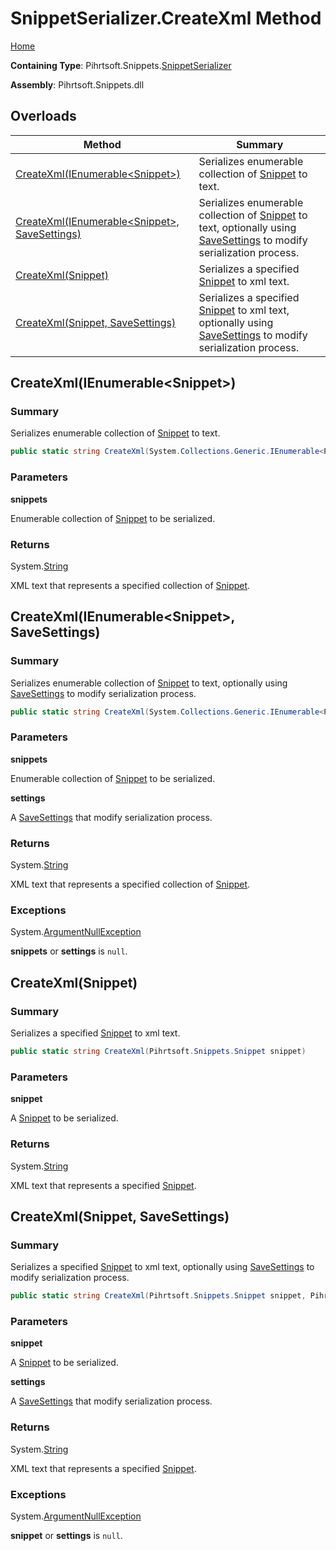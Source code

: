 # SnippetSerializer\.CreateXml Method

[Home](../../../../README.md)

**Containing Type**: Pihrtsoft\.Snippets\.[SnippetSerializer](../README.md)

**Assembly**: Pihrtsoft\.Snippets\.dll

## Overloads

| Method | Summary |
| ------ | ------- |
| [CreateXml(IEnumerable\<Snippet>)](#Pihrtsoft_Snippets_SnippetSerializer_CreateXml_System_Collections_Generic_IEnumerable_Pihrtsoft_Snippets_Snippet__) | Serializes enumerable collection of [Snippet](../../Snippet/README.md) to text\. |
| [CreateXml(IEnumerable\<Snippet>, SaveSettings)](#Pihrtsoft_Snippets_SnippetSerializer_CreateXml_System_Collections_Generic_IEnumerable_Pihrtsoft_Snippets_Snippet__Pihrtsoft_Snippets_SaveSettings_) | Serializes enumerable collection of [Snippet](../../Snippet/README.md) to text, optionally using [SaveSettings](../../SaveSettings/README.md) to modify serialization process\. |
| [CreateXml(Snippet)](#Pihrtsoft_Snippets_SnippetSerializer_CreateXml_Pihrtsoft_Snippets_Snippet_) | Serializes a specified [Snippet](../../Snippet/README.md) to xml text\. |
| [CreateXml(Snippet, SaveSettings)](#Pihrtsoft_Snippets_SnippetSerializer_CreateXml_Pihrtsoft_Snippets_Snippet_Pihrtsoft_Snippets_SaveSettings_) | Serializes a specified [Snippet](../../Snippet/README.md) to xml text, optionally using [SaveSettings](../../SaveSettings/README.md) to modify serialization process\. |

## CreateXml\(IEnumerable\<Snippet>\) <a name="Pihrtsoft_Snippets_SnippetSerializer_CreateXml_System_Collections_Generic_IEnumerable_Pihrtsoft_Snippets_Snippet__"></a>

### Summary

Serializes enumerable collection of [Snippet](../../Snippet/README.md) to text\.

```csharp
public static string CreateXml(System.Collections.Generic.IEnumerable<Pihrtsoft.Snippets.Snippet> snippets)
```

### Parameters

**snippets**

Enumerable collection of [Snippet](../../Snippet/README.md) to be serialized\.

### Returns

System\.[String](https://docs.microsoft.com/en-us/dotnet/api/system.string)

XML text that represents a specified collection of [Snippet](../../Snippet/README.md)\.

## CreateXml\(IEnumerable\<Snippet>, SaveSettings\) <a name="Pihrtsoft_Snippets_SnippetSerializer_CreateXml_System_Collections_Generic_IEnumerable_Pihrtsoft_Snippets_Snippet__Pihrtsoft_Snippets_SaveSettings_"></a>

### Summary

Serializes enumerable collection of [Snippet](../../Snippet/README.md) to text, optionally using [SaveSettings](../../SaveSettings/README.md) to modify serialization process\.

```csharp
public static string CreateXml(System.Collections.Generic.IEnumerable<Pihrtsoft.Snippets.Snippet> snippets, Pihrtsoft.Snippets.SaveSettings settings)
```

### Parameters

**snippets**

Enumerable collection of [Snippet](../../Snippet/README.md) to be serialized\.

**settings**

A [SaveSettings](../../SaveSettings/README.md) that modify serialization process\.

### Returns

System\.[String](https://docs.microsoft.com/en-us/dotnet/api/system.string)

XML text that represents a specified collection of [Snippet](../../Snippet/README.md)\.

### Exceptions

System\.[ArgumentNullException](https://docs.microsoft.com/en-us/dotnet/api/system.argumentnullexception)

**snippets** or **settings** is `null`\.

## CreateXml\(Snippet\) <a name="Pihrtsoft_Snippets_SnippetSerializer_CreateXml_Pihrtsoft_Snippets_Snippet_"></a>

### Summary

Serializes a specified [Snippet](../../Snippet/README.md) to xml text\.

```csharp
public static string CreateXml(Pihrtsoft.Snippets.Snippet snippet)
```

### Parameters

**snippet**

A [Snippet](../../Snippet/README.md) to be serialized\.

### Returns

System\.[String](https://docs.microsoft.com/en-us/dotnet/api/system.string)

XML text that represents a specified [Snippet](../../Snippet/README.md)\.

## CreateXml\(Snippet, SaveSettings\) <a name="Pihrtsoft_Snippets_SnippetSerializer_CreateXml_Pihrtsoft_Snippets_Snippet_Pihrtsoft_Snippets_SaveSettings_"></a>

### Summary

Serializes a specified [Snippet](../../Snippet/README.md) to xml text, optionally using [SaveSettings](../../SaveSettings/README.md) to modify serialization process\.

```csharp
public static string CreateXml(Pihrtsoft.Snippets.Snippet snippet, Pihrtsoft.Snippets.SaveSettings settings)
```

### Parameters

**snippet**

A [Snippet](../../Snippet/README.md) to be serialized\.

**settings**

A [SaveSettings](../../SaveSettings/README.md) that modify serialization process\.

### Returns

System\.[String](https://docs.microsoft.com/en-us/dotnet/api/system.string)

XML text that represents a specified [Snippet](../../Snippet/README.md)\.

### Exceptions

System\.[ArgumentNullException](https://docs.microsoft.com/en-us/dotnet/api/system.argumentnullexception)

**snippet** or **settings** is `null`\.

